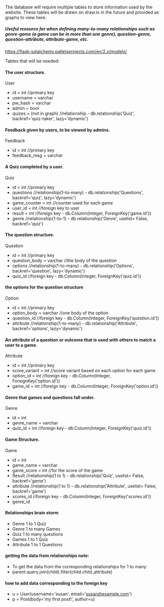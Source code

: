 The database will require multiple tables to store information used by the website. These tables will be drawn on draw.io in 
the future and provided as graphs to view here.

##### Useful resource for when defining many-to-many relationships such as genre-game (a game can be in more than one genre), question-genre, question-attribute, attribute-game, etc.
https://flask-sqlalchemy.palletsprojects.com/en/2.x/models/


Tables that will be needed:

#### The user structure.
User
- id = int            //primary key
- username = varchar
- pw_hash = varchar
- admin = bool
- quizes = (not in graph)  //relationship - db.relationship('Quiz', backref='quiz-taker', lazy='dynamic')

#### Feedback given by users, to be viewed by admins.
Feedback 
- id = int            //primary key
- feedback_msg = varchar


#### A Quiz completed by a user.
Quiz
- id = int            //primary key
- questions           //relationship(1-to-many) - db.relationship('Questions', backref='quiz', lazy='dynamic')
- game_counter = int  //counter used for each game
- user_id = int       //foreign key to user
- result = int        //foreign key - db.Column(Integer, ForeignKey('game.id'))
- genre               //relationship(1-to-1) - db.relationship('Genre', uselist= False, backref='quiz')

#### The question structure.
Question 
- id = int            //primary key
- question_body = varchar      //the body of the question 
- options             //relationship(1-to-many) - db.relationship('Options', backref='question', lazy='dynamic')
- quiz_id             //foreign key - db.Column(Integer, ForeignKey('quiz.id'))

#### the options for the question structure
Option
- id = int            //primary key
- option_body = varchar    //one body of the option
- question_id         //foreign key - db.Column(Integer, ForeignKey('question.id'))
- attribute           //relationship(1-to-many) - db.relationship('Attribute', backref='options', lazy='dynamic')

#### An attribute of a question or outcome that is used with others to match a user to a game. 
Attribute
- id = int            //primary key
- score_variant = int //score variant based on each option for each game
- option_id = int     //foreign key - db.Column(Integer, ForeignKey('option.id'))
- game_id = int       //foreign key - db.Column(Integer, ForeignKey('option.id'))

#### Genre that games and questions fall under.
Genre
- id = int
- genre_name = varchar
- quiz_id = int       //foreign key - db.Column(Integer, ForeignKey('quiz.id'))

#### Game Structure.
Game
- id = int
- game_name = varchar
- game_score = int      //for the score of the game
- Result                //relationship(1 to 1) - db.relationship('Quiz', uselist= False, backref='game')
- attribute             //relationship(1 to 1) - db.relationship('Attribute', uselist= False, backref='game')
- scores_id             //foreign key - db.Column(Integer, ForeignKey('scores.id'))
- genre_id



#### Relationships brain storm
- Genre 1 to 1 Quiz
- Genre 1 to many Games
- Quiz 1 to many questions
- Games 1 to 1 Quiz
- Attribute 1 to 1 Questions

#### getting the data from relationships note:
- To get the data from the corresponding relationships for 1 to many: 
- parent.query.join(child).filter(child.child_attribute)

#### how to add data corresponding to the foreign key
- u = User(username='susan', email='susan@example.com')
- p = Post(body='my first post!', author=u)








